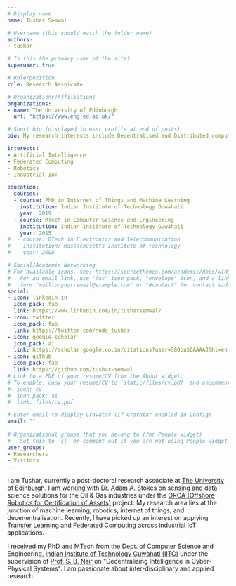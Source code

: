 ```yaml
---
# Display name
name: Tushar Semwal

# Username (this should match the folder name)
authors:
- tushar

# Is this the primary user of the site?
superuser: true

# Role/position
role: Research Assoicate

# Organizations/Affiliations
organizations:
- name: The University of Edinburgh
  url: "https://www.eng.ed.ac.uk/"

# Short bio (displayed in user profile at end of posts)
bio: My research interests include Decentralised and Distributed computing, Internet of Things, Robotics, Transfer Learning, and Federated Learning.

interests:
- Artificial Intelligence
- Federated Computing
- Robotics
- Industrial IoT

education:
  courses:
  - course: PhD in Internet of Things and Machine Learning
    institution: Indian Institute of Technology Guwahati
    year: 2019
  - course: MTech in Computer Science and Engineering
    institution: Indian Institute of Technology Guwahati
    year: 2015
#  - course: BTech in Electronics and Telecommunication
#    institution: Massachusetts Institute of Technology
#    year: 2008

# Social/Academic Networking
# For available icons, see: https://sourcethemes.com/academic/docs/widgets/#icons
#   For an email link, use "fas" icon pack, "envelope" icon, and a link in the
#   form "mailto:your-email@example.com" or "#contact" for contact widget.
social:
- icon: linkedin-in
  icon_pack: fab
  link: https://www.linkedin.com/in/tusharsemwal/
- icon: twitter
  icon_pack: fab
  link: https://twitter.com/node_tushar
- icon: google-scholar
  icon_pack: ai
  link: https://scholar.google.co.in/citations?user=S8QouS0AAAAJ&hl=en
- icon: github
  icon_pack: fab
  link: https://github.com/tushar-semwal
# Link to a PDF of your resume/CV from the About widget.
# To enable, copy your resume/CV to `static/files/cv.pdf` and uncomment the lines below.  
#- icon: cv
#  icon_pack: ai
#  link: files/cv.pdf

# Enter email to display Gravatar (if Gravatar enabled in Config)
email: ""
  
# Organizational groups that you belong to (for People widget)
#   Set this to `[]` or comment out if you are not using People widget.  
user_groups:
- Researchers
- Visitors
---
```


I am Tushar, currently a post-doctoral research associate at [The University of Edinburgh](https://www.eng.ed.ac.uk/). I am working with [Dr. Adam A. Stokes](http://stokesresearchgroup.com/) on sensing and data science solutions for the Oil & Gas industries under the [ORCA (Offshore Robotics for Certification of Assets)](https://orcahub.org/) project. My research area lies at the junction of machine learning, robotics, internet of things, and decenentralisation. Recently, I have picked up an interest on applying [Transfer Learning](http://ruder.io/transfer-learning/) and [Federated Computing](https://ai.googleblog.com/2017/04/federated-learning-collaborative.html) across industrial IoT applications.

I received my PhD and MTech from the Dept. of Computer Science and Engineering, [Indian Institute of Technology Guwahati (IITG)](http://www.iitg.ac.in/) under the supervision of [Prof. S. B. Nair](http://www.iitg.ac.in/cse/robotics/) on "Decentralising Intelligence in Cyber-Physical Systems". I am passionate about inter-disciplinary and applied research. 
